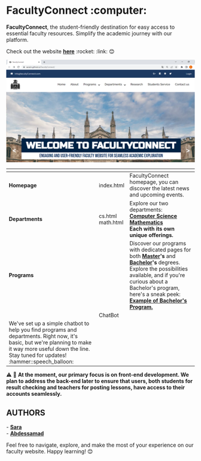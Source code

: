 <h1 >FacultyConnect :computer:</h1> 


<p> <b>FacultyConnect</b>, the student-friendly destination for easy access to essential faculty resources. 
Simplify the academic journey with our platform. </p>
<p>  Check out the website <b><a href="https://saraiin.github.io/FacultyConnect/">here</a></b> :rocket: :link: 😊
<center><img src="https://github.com/Saraiin/FacultyConnect/blob/main/images/facultyconnect.png?raw=true"  width="800"/></center>

<table>
<thead> 
<tr> <th></th> <th></th> <th></th> 
</tr></thead>
<tbody>
<tr>
<td> <b>Homepage</b></td>
<td>index.html</td>
<td> FacultyConnect homepage, you can discover the latest news and upcoming events.</td>
</tr>
<tr> 
<td><b> Departments</b> </td>
<td> cs.html <br> math.html
<td>Explore our two departments: <br> <b><a href='https://saraiin.github.io/FacultyConnect/cs.html'> Computer Science</a> <br>
 <b><a href='https://saraiin.github.io/FacultyConnect/math.html'>Mathematics</a></b><br> Each with its own unique offerings.</td>
 </tr>
<tr>
<td><b>Programs</b></td>
<td></td>
<td>  Discover our programs with dedicated pages for both<b> <a href="https://saraiin.github.io/FacultyConnect/master.html">Master</a>'s</b> and <b><a href="https://saraiin.github.io/FacultyConnect/bachelor.html">Bachelor</a>'s</b> degrees. Explore the possibilities available, and if you're curious about a Bachelor's program, here's a sneak peek: <b><a href="https://saraiin.github.io/FacultyConnect/csbachelor.html ">Example  of Bachelor's Program.</a></b></td>
</tr>
<tr>
<td></td>
<td>ChatBot</td>
<td></td></tr>
<td> We've set up a simple chatbot to help you find programs and departments. Right now, it's basic, but we're planning to make it way more useful down the line. Stay tuned for updates! :hammer::speech_balloon:</td>
<tr></tr>
</tbody>
</table>


:warning: :construction:
 <b>At the moment, our primary focus is on front-end development. We plan to address the back-end later to ensure that users, both students for result checking and teachers for posting lessons, have access to their accounts seamlessly. </b>

<h2>AUTHORS </h2>
- <strong> <a href=""> Sara</a> </strong> <br>
- <strong> <a href="">Abdessamad </a></strong> <br>

<p> Feel free to navigate, explore, and make the most of your experience on our faculty website. Happy learning! 😊 </p>
